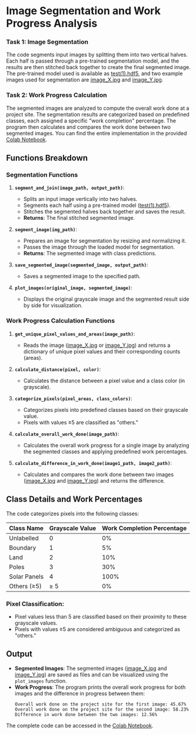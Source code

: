 # Image Segmentation and Work Progress Analysis

### Task 1: Image Segmentation
The code segments input images by splitting them into two vertical halves. Each half is passed through a pre-trained segmentation model, and the results are then stitched back together to create the final segmented image. The pre-trained model used is available as [test(1).hdf5](https://github.com/Anuragd7440/Image_Analysis/blob/main/Calculating%20Percentage%20Work%20Done/test(1).hdf5), and two example images used for segmentation are [image_X.jpg](https://github.com/Anuragd7440/Image_Analysis/blob/main/Calculating%20Percentage%20Work%20Done/image_X.jpg) and [image_Y.jpg](https://github.com/Anuragd7440/Image_Analysis/blob/main/Calculating%20Percentage%20Work%20Done/image_Y.jpg).

### Task 2: Work Progress Calculation
The segmented images are analyzed to compute the overall work done at a project site. The segmentation results are categorized based on predefined classes, each assigned a specific "work completion" percentage. The program then calculates and compares the work done between two segmented images. You can find the entire implementation in the provided [Colab Notebook](https://github.com/Anuragd7440/Image_Analysis/blob/main/Calculating%20Percentage%20Work%20Done/Calculating_Perct_Work_Done.ipynb).

## Functions Breakdown

### Segmentation Functions

1. **`segment_and_join(image_path, output_path)`**:
   - Splits an input image vertically into two halves.
   - Segments each half using a pre-trained model ([test(1).hdf5](https://github.com/Anuragd7440/Image_Analysis/blob/main/Calculating%20Percentage%20Work%20Done/test(1).hdf5)).
   - Stitches the segmented halves back together and saves the result.
   - **Returns**: The final stitched segmented image.

2. **`segment_image(img_path)`**:
   - Prepares an image for segmentation by resizing and normalizing it.
   - Passes the image through the loaded model for segmentation.
   - **Returns**: The segmented image with class predictions.

3. **`save_segmented_image(segmented_image, output_path)`**:
   - Saves a segmented image to the specified path.

4. **`plot_images(original_image, segmented_image)`**:
   - Displays the original grayscale image and the segmented result side by side for visualization.

### Work Progress Calculation Functions

1. **`get_unique_pixel_values_and_areas(image_path)`**:
   - Reads the image ([image_X.jpg](https://github.com/Anuragd7440/Image_Analysis/blob/main/Calculating%20Percentage%20Work%20Done/image_X.jpg) or [image_Y.jpg](https://github.com/Anuragd7440/Image_Analysis/blob/main/Calculating%20Percentage%20Work%20Done/image_Y.jpg)) and returns a dictionary of unique pixel values and their corresponding counts (areas).

2. **`calculate_distance(pixel, color)`**:
   - Calculates the distance between a pixel value and a class color (in grayscale).

3. **`categorize_pixels(pixel_areas, class_colors)`**:
   - Categorizes pixels into predefined classes based on their grayscale value.
   - Pixels with values ≥5 are classified as "others."

4. **`calculate_overall_work_done(image_path)`**:
   - Calculates the overall work progress for a single image by analyzing the segmented classes and applying predefined work percentages.

5. **`calculate_difference_in_work_done(image1_path, image2_path)`**:
   - Calculates and compares the work done between two images ([image_X.jpg](https://github.com/Anuragd7440/Image_Analysis/blob/main/Calculating%20Percentage%20Work%20Done/image_X.jpg) and [image_Y.jpg](https://github.com/Anuragd7440/Image_Analysis/blob/main/Calculating%20Percentage%20Work%20Done/image_Y.jpg)) and returns the difference.

## Class Details and Work Percentages

The code categorizes pixels into the following classes:

| Class Name    | Grayscale Value | Work Completion Percentage |
| ------------- | --------------- | -------------------------- |
| Unlabelled    | 0               | 0%                         |
| Boundary      | 1               | 5%                         |
| Land          | 2               | 10%                        |
| Poles         | 3               | 30%                        |
| Solar Panels  | 4               | 100%                       |
| Others (≥5)   | ≥ 5             | 0%                         |

### Pixel Classification:
- Pixel values less than 5 are classified based on their proximity to these grayscale values.
- Pixels with values ≥5 are considered ambiguous and categorized as "others."

## Output

- **Segmented Images**: The segmented images ([image_X.jpg](https://github.com/Anuragd7440/Image_Analysis/blob/main/Calculating%20Percentage%20Work%20Done/image_X.jpg) and [image_Y.jpg](https://github.com/Anuragd7440/Image_Analysis/blob/main/Calculating%20Percentage%20Work%20Done/image_Y.jpg)) are saved as files and can be visualized using the `plot_images` function.
- **Work Progress**: The program prints the overall work progress for both images and the difference in progress between them:
  ```plaintext
  Overall work done on the project site for the first image: 45.67%
  Overall work done on the project site for the second image: 58.23%
  Difference in work done between the two images: 12.56%
  ```

The complete code can be accessed in the [Colab Notebook](https://github.com/Anuragd7440/Image_Analysis/blob/main/Calculating%20Percentage%20Work%20Done/Calculating_Perct_Work_Done.ipynb).
